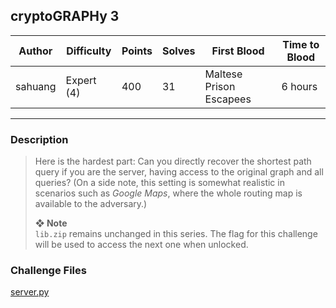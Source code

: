 ## cryptoGRAPHy 3

| Author  | Difficulty | Points | Solves | First Blood             | Time to Blood |
| ------- | ---------- | ------ | ------ | ----------------------- | ------------- |
| sahuang | Expert (4) | 400    | 31     | Maltese Prison Escapees | 6 hours       |

---

### Description

> Here is the hardest part: Can you directly recover the shortest path query if you are the server, having access to the original graph and all queries? (On a side note, this setting is somewhat realistic in scenarios such as *Google Maps*, where the whole routing map is available to the adversary.)
>
> **❖ Note**  
> `lib.zip` remains unchanged in this series. The flag for this challenge will be used to access the next one when unlocked.

### Challenge Files

[server.py](dist/server.py)
